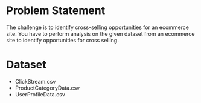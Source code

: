# Problem Statement
The challenge is to identify cross-selling opportunities for an ecommerce site. You have to perform analysis on the given dataset from an ecommerce site to identify opportunities for cross selling.

# Dataset
 - ClickStream.csv
 - ProductCategoryData.csv
 - UserProfileData.csv

